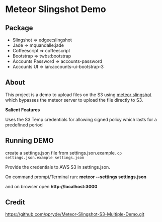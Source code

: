 # Meteor Slingshot Demo

## Package
* Slingshot  => edgee:slingshot
* Jade  =>  mquandalle:jade
* Coffeescript  => coffeescript
* Bootstrap => twbs:bootstrap
* Accounts Password  => accounts-password
* Accounts UI => ian:accounts-ui-bootstrap-3 

## About
This project is a demo to upload files on the S3 using [meteor slingshot](https://github.com/CulturalMe/meteor-slingshot) which bypasses the meteor server to upload the 
  file directly to S3. 
  
  **Salient Features**
   
  Uses the S3 Temp credentials for allowing signed policy which lasts for a predefined period

## Running DEMO
create a settings.json file from settings.json.example.
 `cp settings.json.example settings.json`
 
Provide the credentials to AWS S3 in settings.json. 

On command prompt/Terminal run:
**meteor --settings settings.json**

and on browser open **http://localhost:3000**

## Credit
https://github.com/ppryde/Meteor-Slingshot-S3-Multiple-Demo.git
 
 
   